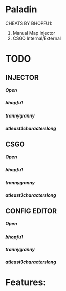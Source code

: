 # Paladin
CHEATS BY BHOPFU1:
1. Manual Map Injector
3. CSGO Internal/External

# TODO

## INJECTOR

##### Open

##### bhopfu1

##### trannygranny

##### atleast3characterslong

## CSGO

##### Open

##### bhopfu1

##### trannygranny

##### atleast3characterslong

## CONFIG EDITOR

##### Open

##### bhopfu1

##### trannygranny

##### atleast3characterslong

# Features:

